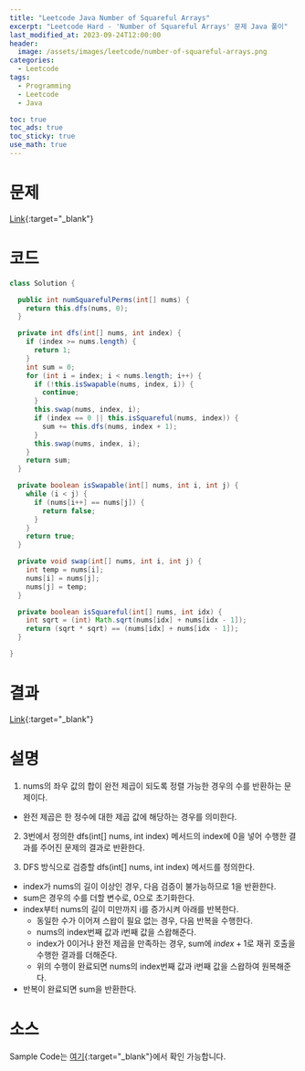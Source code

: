 ```yaml
---
title: "Leetcode Java Number of Squareful Arrays"
excerpt: "Leetcode Hard - 'Number of Squareful Arrays' 문제 Java 풀이"
last_modified_at: 2023-09-24T12:00:00
header:
  image: /assets/images/leetcode/number-of-squareful-arrays.png
categories:
  - Leetcode
tags:
  - Programming
  - Leetcode
  - Java

toc: true
toc_ads: true
toc_sticky: true
use_math: true
---
```

# 문제
[Link](https://leetcode.com/problems/number-of-squareful-arrays){:target="_blank"}

# 코드
```java
class Solution {

  public int numSquarefulPerms(int[] nums) {
    return this.dfs(nums, 0);
  }

  private int dfs(int[] nums, int index) {
    if (index >= nums.length) {
      return 1;
    }
    int sum = 0;
    for (int i = index; i < nums.length; i++) {
      if (!this.isSwapable(nums, index, i)) {
        continue;
      }
      this.swap(nums, index, i);
      if (index == 0 || this.isSquareful(nums, index)) {
        sum += this.dfs(nums, index + 1);
      }
      this.swap(nums, index, i);
    }
    return sum;
  }

  private boolean isSwapable(int[] nums, int i, int j) {
    while (i < j) {
      if (nums[i++] == nums[j]) {
        return false;
      }
    }
    return true;
  }

  private void swap(int[] nums, int i, int j) {
    int temp = nums[i];
    nums[i] = nums[j];
    nums[j] = temp;
  }

  private boolean isSquareful(int[] nums, int idx) {
    int sqrt = (int) Math.sqrt(nums[idx] + nums[idx - 1]);
    return (sqrt * sqrt) == (nums[idx] + nums[idx - 1]);
  }

}
```

# 결과
[Link](https://leetcode.com/problems/number-of-squareful-arrays/submissions/1057548265/){:target="_blank"}

# 설명
1. nums의 좌우 값의 합이 완전 제곱이 되도록 정렬 가능한 경우의 수를 반환하는 문제이다.
- 완전 제곱은 한 정수에 대한 제곱 값에 해당하는 경우를 의미한다.

2. 3번에서 정의한 dfs(int[] nums, int index) 메서드의 index에 0을 넣어 수행한 결과를 주어진 문제의 결과로 반환한다.

3. DFS 방식으로 검증할 dfs(int[] nums, int index) 메서드를 정의한다.
- index가 nums의 길이 이상인 경우, 다음 검증이 불가능하므로 1을 반환한다.
- sum은 경우의 수를 더할 변수로, 0으로 초기화한다.
- index부터 nums의 길이 미만까지 i를 증가시켜 아래를 반복한다.
  - 동일한 수가 이어져 스왑이 필요 없는 경우, 다음 반복을 수행한다.
  - nums의 index번째 값과 i번째 값을 스왑해준다.
  - index가 0이거나 완전 제곱을 만족하는 경우, sum에 $index + 1$로 재귀 호출을 수행한 결과를 더해준다.
  - 위의 수행이 완료되면 nums의 index번째 값과 i번째 값을 스왑하여 원복해준다.
- 반복이 완료되면 sum을 반환한다.

# 소스
Sample Code는 [여기](https://github.com/GracefulSoul/leetcode/blob/master/src/main/java/gracefulsoul/problems/LongestStringChain.java){:target="_blank"}에서 확인 가능합니다.